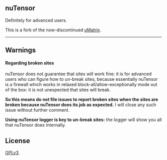 ## nuTensor

Definitely for advanced users.

This is a fork of the now-discontinued [uMatrix](https://github.com/gorhill/uMatrix).

***

## Warnings

#### Regarding broken sites

nuTensor does not guarantee that sites will work fine: it is for advanced users who can figure how to un-break sites, because essentially nuTensor is a firewall which works in relaxed block-all/allow-exceptionally mode out of the box: it is not unexpected that sites will break.

**So this means do not file issues to report broken sites when the sites are broken because nuTensor does its job as expected.** I will close any such issue without further comment.

**Using nuTensor logger is key to un-break sites:** the logger will show you all that nuTensor does internally.

## License

<a href="https://github.com/gorhill/umatrix/blob/master/LICENSE.txt">GPLv3</a>.
